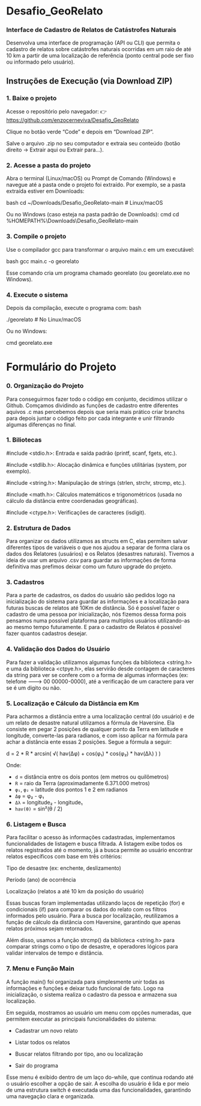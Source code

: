 # Desafio_GeoRelato
### Interface de Cadastro de Relatos de Catástrofes Naturais

Desenvolva uma interface de programação (API ou CLI) que permita o cadastro de relatos sobre catástrofes naturais ocorridas em um raio de até 10 km a partir de uma localização de referência (ponto central pode ser fixo ou informado pelo usuário).

## Instruções de Execução (via Download ZIP)

### 1. Baixe o projeto
Acesse o repositório pelo navegador: 👉 https://github.com/enzocerneviva/Desafio_GeoRelato

Clique no botão verde “Code” e depois em “Download ZIP”.

Salve o arquivo .zip no seu computador e extraia seu conteúdo (botão direito → Extrair aqui ou Extrair para...).

### 2. Acesse a pasta do projeto
Abra o terminal (Linux/macOS) ou Prompt de Comando (Windows) e navegue até a pasta onde o projeto foi extraído. Por exemplo, se a pasta extraída estiver em Downloads:

bash cd ~/Downloads/Desafio_GeoRelato-main # Linux/macOS

Ou no Windows (caso esteja na pasta padrão de Downloads): cmd cd %HOMEPATH%\Downloads\Desafio_GeoRelato-main

### 3. Compile o projeto
Use o compilador gcc para transformar o arquivo main.c em um executável:

bash gcc main.c -o georelato

Esse comando cria um programa chamado georelato (ou georelato.exe no Windows).

### 4. Execute o sistema
Depois da compilação, execute o programa com: bash

./georelato # No Linux/macOS

Ou no Windows:

cmd georelato.exe

# Formulário do Projeto

### 0. Organização do Projeto

Para conseguirmos fazer todo o código em conjunto, decidimos utilizar o Github. Comçamos dividindo as funções de cadastro entre diferentes aquivos .c mas percebemos depois que seria mais prático criar branchs para depois juntar o código feito por cada integrante e unir filtrando algumas diferenças no final.

### 1. Biliotecas 

#include <stdio.h>: Entrada e saída padrão (printf, scanf, fgets, etc.).

#include <stdlib.h>: Alocação dinâmica e funções utilitárias (system, por exemplo).

#include <string.h>: Manipulação de strings (strlen, strchr, strcmp, etc.).

#include <math.h>: Cálculos matemáticos e trigonométricos (usada no cálculo da distância entre coordenadas geográficas).

#include <ctype.h>: Verificações de caracteres (isdigit).

### 2. Estrutura de Dados

Para organizar os dados utilizamos as structs em C, elas permitem salvar diferentes tipos de variáveis o que nos ajudou a separar de forma clara os dados dos Relatores (usuários) e os Relatos (desastres naturais). Tivemos a ideia de usar um arquivo .csv para guardar as informações de forma definitiva mas prefimos deixar como um futuro upgrade do projeto.

### 3. Cadastros

Para a parte de cadastros, os dados do usuário são pedidos logo na inicialização do sistema para guardar as informações e a localização para futuras buscas de relatos até 10Km de distância. Só é possível fazer o cadastro de uma pessoa por inicialização, nós fizemos dessa forma pois pensamos numa possível plataforma para multiplos usuários utilizando-as ao mesmo tempo futuramente. E para o cadastro de Relatos é possível fazer quantos cadastros desejar.

### 4. Validação dos Dados do Usuário

Para fazer a validação utilizamos algumas funções da biblioteca <string.h> e uma da biblioteca <ctpye.h>, elas servirão desde contagem de caracteres da string para ver se confere com o a forma de algumas informações (ex: telefone ---> 00 00000-0000), até a verificação de um caractere para ver se é um digito ou não.

### 5. Localização e Cálculo da Distância em Km

Para acharmos a distância entre a uma localização central (do usuário) e de um relato de desastre natural utilizamos a fórmula de Haversine. Ela consiste em pegar 2 posições de qualquer ponto da Terra em latitude e longitude, converte-las para radianos, e com isso aplicar na fórmula para achar a distância ente essas 2 posições. Segue a fórmula a seguir:

d = 2 * R * arcsin( √( hav(Δφ) + cos(φ₁) * cos(φ₂) * hav(Δλ) ) )

Onde:
- `d` = distância entre os dois pontos (em metros ou quilômetros)
- `R` = raio da Terra (aproximadamente 6.371.000 metros)
- `φ₁`, `φ₂` = latitude dos pontos 1 e 2 em radianos
- `Δφ` = φ₂ - φ₁
- `Δλ` = longitude₂ - longitude₁
- `hav(θ)` = sin²(θ / 2)

### 6. Listagem e Busca

Para facilitar o acesso às informações cadastradas, implementamos funcionalidades de listagem e busca filtrada. A listagem exibe todos os relatos registrados até o momento, já a busca permite ao usuário encontrar relatos específicos com base em três critérios:

Tipo de desastre (ex: enchente, deslizamento)

Período (ano) de ocorrência

Localização (relatos a até 10 km da posição do usuário)

Essas buscas foram implementadas utilizando laços de repetição (for) e condicionais (if) para comparar os dados do relato com os filtros informados pelo usuário. Para a busca por localização, reutilizamos a função de cálculo da distância com Haversine, garantindo que apenas relatos próximos sejam retornados.

Além disso, usamos a função strcmp() da biblioteca <string.h> para comparar strings como o tipo de desastre, e operadores lógicos para validar intervalos de tempo e distância.

### 7. Menu e Função Main

A função main() foi organizada para simplesmente unir todas as informações e funções e deixar tudo funcional de fato. Logo na inicialização, o sistema realiza o cadastro da pessoa e armazena sua localização.

Em seguida, mostramos ao usuário um menu com opções numeradas, que permitem executar as principais funcionalidades do sistema:

 - Cadastrar um novo relato

 - Listar todos os relatos

 - Buscar relatos filtrando por tipo, ano ou localização

 - Sair do programa

Esse menu é exibido dentro de um laço do-while, que continua rodando até o usuário escolher a opção de sair. A escolha do usuário é lida e por meio de uma estrutura switch é executada uma das funcionalidades, garantindo uma navegação clara e organizada.
